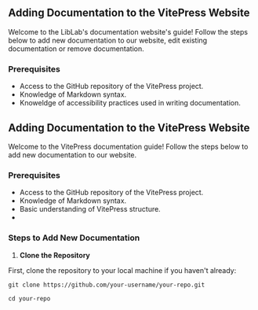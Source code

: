 ## Adding Documentation to the VitePress Website

Welcome to the LibLab's documentation website's guide! Follow the steps below to add new documentation to our website, edit existing documentation or remove documentation.

### Prerequisites

-   Access to the GitHub repository of the VitePress project.
-   Knowledge of Markdown syntax.
-   Knoweldge of accessibility practices used in writing documentation.


## Adding Documentation to the VitePress Website

Welcome to the VitePress documentation guide! Follow the steps below to add new documentation to our website.

### Prerequisites

-   Access to the GitHub repository of the VitePress project.
-   Knowledge of Markdown syntax.
-   Basic understanding of VitePress structure.
- 
### Steps to Add New Documentation

1.  **Clone the Repository**
    
First, clone the repository to your local machine if you haven't already:

```
git clone https://github.com/your-username/your-repo.git
```

```
cd your-repo
```    

